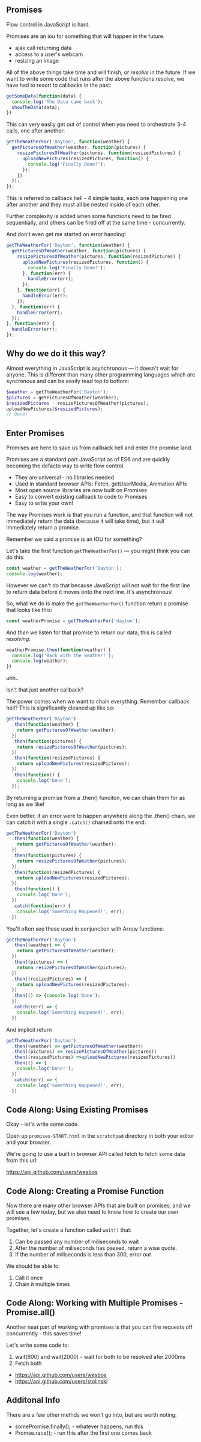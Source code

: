 ## Promises

Flow control in JavaScript is hard.

Promises are an iou for something that will happen in the future.

* ajax call returning data
* access to a user's webcam
* resizing an image

All of the above things take time and will finish, or _resolve_ in the future. If we want to write some code that runs after the above functions resolve, we have had to resort to callbacks in the past:

```js
getSomeData(function(data) {
  console.log('The Data came back');
  showTheData(data);
})
```

This can very easily get out of control when you need to orchestrate 3-4 calls, one after another:

```js
getTheWeatherFor('Dayton', function(weather) {
  getPicturesOfWeather(weather, function(pictures) {
    resizePicturesOfWeather(pictures, function(resizedPictures) {
      uploadNewPictures(resizedPictures, function() {
        console.log('Finally Done!');
      });
    })
  });
});
```

This is referred to callback hell - 4 simple tasks, each one happening one after another and they must all be nested inside of each other.

Further complexity is added when some functions need to be fired sequentially, and others can be fired off at the same time - concurrently.

And don't even get me started on error handing!

```js
getTheWeatherFor('Dayton', function(weather) {
  getPicturesOfWeather(weather, function(pictures) {
    resizePicturesOfWeather(pictures, function(resizedPictures) {
      uploadNewPictures(resizedPictures, function() {
        console.log('Finally Done!');
      }, function(err) {
        handleError(err);
      });
    }, function(err) {
      handleError(err);
    });
  }, function(err) {
    handleError(err);
  });
}, function(err) {
  handleError(err);
});
```

## Why do we do it this way?

Almost everything in JavaScript is asynchronous — it doesn't wait for anyone. This is different than many other programming languages which are syncronous and can be easily read top to bottom:

```php
$weather = getTheWeatherFor('Dayton');
$pictures = getPicturesOfWeather(weather);
$resizedPictures - resizePicturesOfWeather(pictures);
uploadNewPictures($resizedPictures);
// Done!
```

## Enter Promises

Promises are here to save us from callback hell and enter the promise land.

Promises are a standard part JavaScript as of ES6 and are quickly becoming the defacto way to write flow control.

* They are universal - no libraries needed
* Used in standard browser APIs: Fetch, getUserMedia, Animation APIs
* Most open source libraries are now built on Promises
* Easy to convert existing callback to code to Promises
* Easy to write your own!

The way Promises work is that you run a function, and that function will not immediately return the data (because it will take time), but it _will_ immediately return a promise.

Remember we said a promise is an IOU for something?

Let's take the first function `getTheWeatherFor()` — you might think you can do this:

```js
const weather = getTheWeatherFor('Dayton');
console.log(weather);
```

However we can't do that because JavaScript will not wait for the first line to return data before it moves onto the next line. It's asynchronous!

So, what we do is make the `getTheWeatherFor()` function return a promise that looks like this:

```js
const weatherPromise = getTheWeatherFor('dayton');
```

And _then_ we listen for that promise to return our data, this is called _resolving_.

```js
weatherPromise.then(function(weather) {
  console.log('Back with the weather!');
  console.log(weather);
})
```

uhh..

Isn't that just another callback?

The power comes when we want to chain everything. Remember callback hell? This is significantly cleaned up like so:

```js
getTheWeatherFor('Dayton')
  .then(function(weather) {
    return getPicturesOfWeather(weather);
  })
  .then(function(pictures) {
    return resizePicturesOfWeather(pictures);
  })
  .then(function(resizedPictures) {
    return uploadNewPictures(resizedPictures);
  })
  .then(function() {
    console.log('Done');
  });
```

By returning a promise from a .then() funciton, we can chain them for as long as we like!

Even better, if an error were to happen anywhere along the .then() chain, we can catch it with a single `.catch()` chained onto the end:

```js
getTheWeatherFor('Dayton')
  .then(function(weather) {
    return getPicturesOfWeather(weather);
  })
  .then(function(pictures) {
    return resizePicturesOfWeather(pictures);
  })
  .then(function(resizedPictures) {
    return uploadNewPictures(resizedPictures);
  })
  .then(function() {
    console.log('Done');
  })
  .catch(function(err) {
    console.log('Something Happened!', err);
  })
```

You'll often see these used in conjunction with Arrow functions:

```js
getTheWeatherFor('Dayton')
  .then((weather) => {
    return getPicturesOfWeather(weather);
  })
  .then((pictures) => {
    return resizePicturesOfWeather(pictures);
  })
  .then((resizedPictures) => {
    return uploadNewPictures(resizedPictures);
  })
  .then(() => {console.log('Done');
  })
  .catch((err) => {
    console.log('Something Happened!', err);
  })
```

And implicit return

```js
getTheWeatherFor('Dayton')
  .then((weather) => getPicturesOfWeather(weather))
  .then((pictures) => resizePicturesOfWeather(pictures))
  .then((resizedPictures) =>uploadNewPictures(resizedPictures))
  .then(() => {
    console.log('Done!');
  })
  .catch((err) => {
    console.log('Something Happened!', err);
  })
```
## Code Along: Using Existing Promises

Okay - let's write some code.

Open up `promises-START.html` in the `scratchpad` directory in both your editor and your browser.

We're going to use a built in browser API called fetch to fetch some data from this url:

https://api.github.com/users/wesbos

## Code Along: Creating a Promise Function

Now there are many other browser APIs that are built on promises, and we will see a few today, but we also need to know how to create our own promises.

Together, let's create a function called `wait()` that:

1. Can be passed any number of miliseconds to wait
1. After the number of miliseconds has passed, return a wise quote.
1. If the number of miliseconds is less than 300, error out

We should be able to:

1. Call it once
1. Chain it multiple times

## Code Along: Working with Multiple Promises - Promise.all()

Another neat part of working with promises is that you can fire requests off concurrently -  this saves time!

Let's write some code to:

1. wait(600) and wait(2000) - wait for both to be resolved afer 2000ms
1. Fetch both
  * https://api.github.com/users/wesbos
  * https://api.github.com/users/stolinski


## Additonal Info

There are a few other methds we won't go into, but are worth noting:

* somePromise.finally(); - whatever happens, run this
* Promse.race(); - run this after the first one comes back

